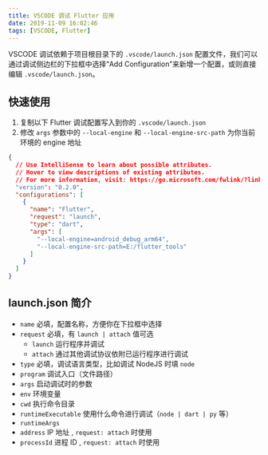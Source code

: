 ```yaml
---
title: VSCODE 调试 Flutter 应用
date: 2019-11-09 16:02:46
tags: [VSCODE, Flutter]
---
```


VSCODE 调试依赖于项目根目录下的 `.vscode/launch.json` 配置文件，我们可以通过调试侧边栏的下拉框中选择“Add Configuration”来新增一个配置，或则直接编辑 `.vscode/launch.json`。

## 快速使用

1. 复制以下 Flutter 调试配置写入到你的 `.vscode/launch.json`
2. 修改 `args` 参数中的 `--local-engine` 和 `--local-engine-src-path` 为你当前环境的 engine 地址
   
```json
{
  // Use IntelliSense to learn about possible attributes.
  // Hover to view descriptions of existing attributes.
  // For more information, visit: https://go.microsoft.com/fwlink/?linkid=830387
  "version": "0.2.0",
  "configurations": [
    {
      "name": "Flutter",
      "request": "launch",
      "type": "dart",
      "args": [
        "--local-engine=android_debug_arm64", 
        "--local-engine-src-path=E:/flutter_tools"
      ]
    }
  ]
}
```

## launch.json 简介

- `name` 必填，配置名称，方便你在下拉框中选择
- `request` 必填，有 `launch | attach` 值可选
  - `launch` 运行程序并调试
  - `attach` 通过其他调试协议依附已运行程序进行调试
- `type` 必填，调试语言类型，比如调试 NodeJS 时填 `node`
- `program` 调试入口（文件路径）
- `args` 启动调试时的参数
- `env` 环境变量
- `cwd` 执行命令目录
- `runtimeExecutable` 使用什么命令进行调试（`node | dart | py` 等）
- `runtimeArgs` 
- `address` IP 地址 , `request: attach` 时使用
- `processId` 进程 ID , `request: attach` 时使用
